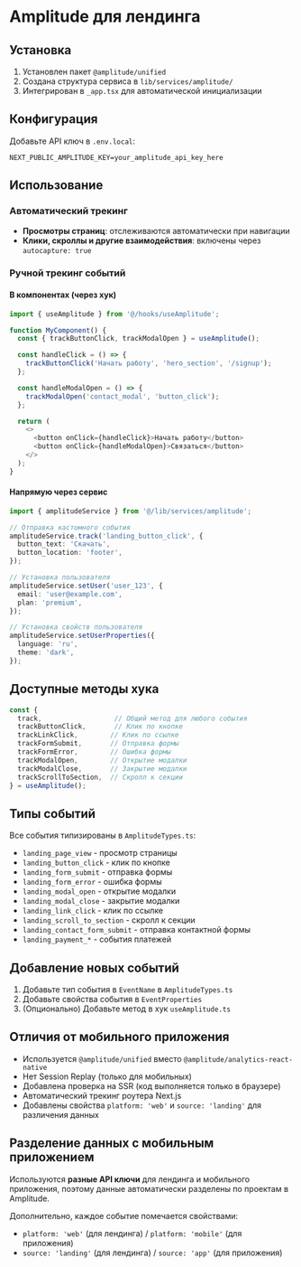 # Amplitude для лендинга

## Установка

1. Установлен пакет `@amplitude/unified`
2. Создана структура сервиса в `lib/services/amplitude/`
3. Интегрирован в `_app.tsx` для автоматической инициализации

## Конфигурация

Добавьте API ключ в `.env.local`:

```env
NEXT_PUBLIC_AMPLITUDE_KEY=your_amplitude_api_key_here
```

## Использование

### Автоматический трекинг

- **Просмотры страниц**: отслеживаются автоматически при навигации
- **Клики, скроллы и другие взаимодействия**: включены через `autocapture: true`

### Ручной трекинг событий

#### В компонентах (через хук)

```typescript
import { useAmplitude } from '@/hooks/useAmplitude';

function MyComponent() {
  const { trackButtonClick, trackModalOpen } = useAmplitude();

  const handleClick = () => {
    trackButtonClick('Начать работу', 'hero_section', '/signup');
  };

  const handleModalOpen = () => {
    trackModalOpen('contact_modal', 'button_click');
  };

  return (
    <>
      <button onClick={handleClick}>Начать работу</button>
      <button onClick={handleModalOpen}>Связаться</button>
    </>
  );
}
```

#### Напрямую через сервис

```typescript
import { amplitudeService } from '@/lib/services/amplitude';

// Отправка кастомного события
amplitudeService.track('landing_button_click', {
  button_text: 'Скачать',
  button_location: 'footer',
});

// Установка пользователя
amplitudeService.setUser('user_123', {
  email: 'user@example.com',
  plan: 'premium',
});

// Установка свойств пользователя
amplitudeService.setUserProperties({
  language: 'ru',
  theme: 'dark',
});
```

## Доступные методы хука

```typescript
const {
  track,                  // Общий метод для любого события
  trackButtonClick,       // Клик по кнопке
  trackLinkClick,        // Клик по ссылке
  trackFormSubmit,       // Отправка формы
  trackFormError,        // Ошибка формы
  trackModalOpen,        // Открытие модалки
  trackModalClose,       // Закрытие модалки
  trackScrollToSection,  // Скролл к секции
} = useAmplitude();
```

## Типы событий

Все события типизированы в `AmplitudeTypes.ts`:

- `landing_page_view` - просмотр страницы
- `landing_button_click` - клик по кнопке
- `landing_form_submit` - отправка формы
- `landing_form_error` - ошибка формы
- `landing_modal_open` - открытие модалки
- `landing_modal_close` - закрытие модалки
- `landing_link_click` - клик по ссылке
- `landing_scroll_to_section` - скролл к секции
- `landing_contact_form_submit` - отправка контактной формы
- `landing_payment_*` - события платежей

## Добавление новых событий

1. Добавьте тип события в `EventName` в `AmplitudeTypes.ts`
2. Добавьте свойства события в `EventProperties`
3. (Опционально) Добавьте метод в хук `useAmplitude.ts`

## Отличия от мобильного приложения

- Используется `@amplitude/unified` вместо `@amplitude/analytics-react-native`
- Нет Session Replay (только для мобильных)
- Добавлена проверка на SSR (код выполняется только в браузере)
- Автоматический трекинг роутера Next.js
- Добавлены свойства `platform: 'web'` и `source: 'landing'` для различения данных

## Разделение данных с мобильным приложением

Используются **разные API ключи** для лендинга и мобильного приложения, поэтому данные автоматически разделены по проектам в Amplitude.

Дополнительно, каждое событие помечается свойствами:
- `platform: 'web'` (для лендинга) / `platform: 'mobile'` (для приложения)
- `source: 'landing'` (для лендинга) / `source: 'app'` (для приложения)

